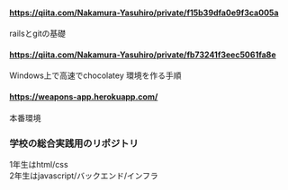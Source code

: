 #### https://qiita.com/Nakamura-Yasuhiro/private/f15b39dfa0e9f3ca005a
railsとgitの基礎

#### https://qiita.com/Nakamura-Yasuhiro/private/fb73241f3eec5061fa8e
Windows上で高速でchocolatey 環境を作る手順

#### https://weapons-app.herokuapp.com/
本番環境

### 学校の総合実践用のリポジトリ

1年生はhtml/css<br>
2年生はjavascript/バックエンド/インフラ
